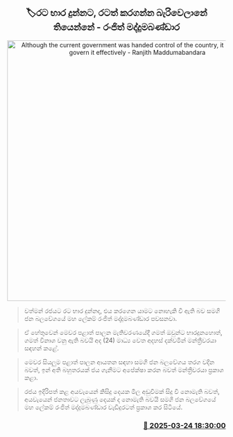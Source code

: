 <p align='center'><b><h2 align='center' title='Although the current government was handed control of the country, it has failed to govern it effectively - Ranjith Maddumabandara'>🏷රට භාර දුන්නට, රටත් කරගන්න බැරිවෙලානේ තියෙන්නේ - රංජිත් මද්දුමබණ්ඩාර</h2></b></p>
<p align='center'><img src='https://helakuru.sgp1.cdn.digitaloceanspaces.com/esana/images/lib/ranjith-Madduma-Bandara-media.jpg' width='600' alt='Although the current government was handed control of the country, it has failed to govern it effectively - Ranjith Maddumabandara'></p>

> වත්මන් රජයට රට භාර දුන්නද, එය කරගෙන යාමට නොහැකි වී ඇති බව සමගි ජන බලවේගයේ මහ ලේකම් රංජිත් මද්දුමබණ්ඩාර පවසනවා.

> ඒ හේතුවෙන් මෙවර පළාත් පාලන මැතිවරණයේදී ගමත් ඔවුන්ට භාරදුනහොත්, ගමත් විනාශ වනු ඇති බවයි අද (24) මාධ්‍ය වෙත අදහස් දක්වමින් මන්ත්‍රීවරයා සඳහන් කළේ.

> මෙවර සියලුම පළාත් පාලන ආයතන සඳහා සමගි ජන බලවේගය තරග වදින බවත්, ඉන් අති බහුතරයක් ජය ගැනීමට අපේක්ෂා කරන බවත් මන්ත්‍රීවරයා ප්‍රකාශ කළා.

> රජය ඉදිරිපත් කළ අයවැයෙන් කිසිදු දෙයක මිල අඩුවීමක් සිදු වී නොමැති බවත්, අයවැයෙන් ජනතාවට ලැබුණු දෙයක් ද නොමැති බවයි සමගි ජන බලවේගයේ මහ ලේකම් රංජිත් මද්දුමබණ්ඩාර වැඩිදුරටත් ප්‍රකාශ කර සිටියේ.



<h3 align='right'><a href='https://www.helakuru.lk/esana/p/108598/'>📅 2025-03-24 18:30:00</a></h3>
